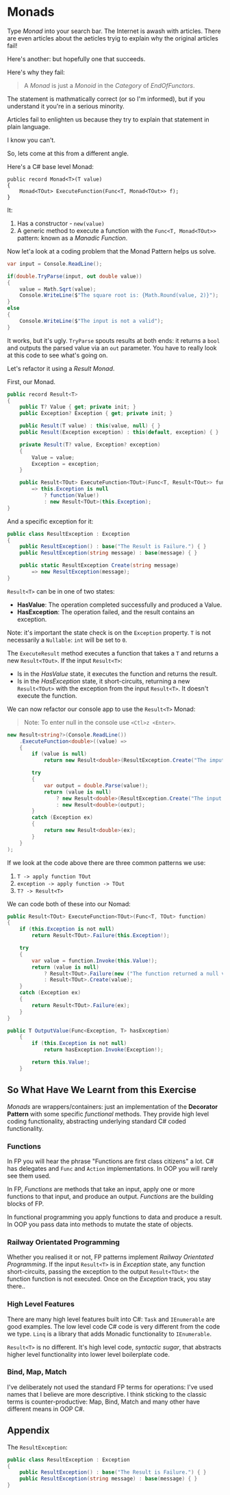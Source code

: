 # Monads

Type *Monad* into your search bar.  The Internet is awash with articles.  There are even articles about the aeticles tryig to explain why the original articles fail!


Here's another: but hopefully one that succeeds.

Here's why they fail:

> A *Monad* is just a *Monoid* in the *Category* of *EndOfFunctors*.

The statement is mathmatically correct (or so I'm informed), but if you understand it you're in a serious minority.

Articles fail to enlighten us because they try to explain that statement in plain language.

I know you can't.

So, lets come at this from a different angle.

Here's a C# base level Monad:

```
public record Monad<T>(T value) 
{
    Monad<TOut> ExecuteFunction(Func<T, Monad<TOut>> f);
}
```

It:
1. Has a constructor - `new(value)` 
1. A generic method to execute a function with the `Func<T, Monad<TOut>>` pattern: known as a *Manadic Function*.

Now let'a look at a coding problem that the Monad Pattern helps us solve.

```csharp
var input = Console.ReadLine();

if(double.TryParse(input, out double value))
{
    value = Math.Sqrt(value);
    Console.WriteLine($"The square root is: {Math.Round(value, 2)}");
}
else
{
    Console.WriteLine($"The input is not a valid");
}
```

It works, but it's ugly.  `TryParse` spouts results at both ends: it returns a `bool` and outputs the parsed value via an `out` parameter.  You have to really look at this code to see what's going on.

Let's refactor it using a *Result Monad*.

First, our Monad.

```csharp
public record Result<T>
{
    public T? Value { get; private init; }
    public Exception? Exception { get; private init; }

    public Result(T value) : this(value, null) { }
    public Result(Exception exception) : this(default, exception) { }

    private Result(T? value, Exception? exception)
    {
        Value = value;
        Exception = exception;
    }

    public Result<TOut> ExecuteFunction<TOut>(Func<T, Result<TOut>> function)
        => this.Exception is null
            ? function(Value!)
            : new Result<TOut>(this.Exception);
}
```

And a specific exception for it:

```csharp
public class ResultException : Exception
{
    public ResultException() : base("The Result is Failure.") { }
    public ResultException(string message) : base(message) { }

    public static ResultException Create(string message)
        => new ResultException(message);
}
```

`Result<T>` can be in one of two states:

- **HasValue**: The operation completed successfully and produced a Value.
- **HasException**: The operation failed, and the result contains an exception.

 Note: it's important the state check is on the `Exception` property.  `T` is not necessarily a `Nullable`: `int` will be set to `0`.

 The `ExecuteResult` method executes a function that takes a `T` and returns a new `Result<TOut>`.  If the input `Result<T>`:

 - Is in the *HasValue* state, it executes the function and returns the result.  
 - Is in the *HasException* state, it short-circuits, returning a new `Result<TOut>` with the exception from the input `Result<T>`.  It doesn't execute the function.

We can now refactor our console app to use the `Result<T>` Monad:

> Note: To enter null in the console use `<Ctl>z <Enter>`.

```csharp
new Result<string?>(Console.ReadLine())
    .ExecuteFunction<double>((value) =>
    {
        if (value is null)
            return new Result<double>(ResultException.Create("The imput value was null"));

        try
        {
            var output = double.Parse(value!);
            return (value is null)
                ? new Result<double>(ResultException.Create("The input value was nota number."))
                : new Result<double>(output);
        }
        catch (Exception ex)
        {
            return new Result<double>(ex);
        }
    }
);
```

If we look at the code above there are three common patterns we use:

1. `T -> apply function TOut`
1. `exception -> apply function -> TOut`
1. `T? -> Result<T>`

We can code both of these into our Nomad:

```csharp
public Result<TOut> ExecuteFunction<TOut>(Func<T, TOut> function)
{
    if (this.Exception is not null)
        return Result<TOut>.Failure(this.Exception!);

    try
    {
        var value = function.Invoke(this.Value!);
        return (value is null)
            ? Result<TOut>.Failure(new ("The function returned a null value."))
            : Result<TOut>.Create(value);
    }
    catch (Exception ex)
    {
        return Result<TOut>.Failure(ex);
    }
}
```

```csharp
public T OutputValue(Func<Exception, T> hasException)
    {
        if (this.Exception is not null)
            return hasException.Invoke(Exception!);

        return this.Value!;
    }
```




## So What Have We Learnt from this Exercise

*Monads* are wrappers/containers: just an implementation of the **Decorator Pattern** with some specific *functional* methods.  They provide high level coding functionality, abstracting underlying standard C# coded functionality. 

### Functions

In FP you will hear the phrase "Functions are first class citizens" a lot.  C# has delegates and `Func` and `Action` implementations.  In OOP you will rarely see them used.

In FP, *Functions* are methods that take an input, apply one or more functions to that input, and produce an output.  *Functions* are the building blocks of FP.

In functional programming you apply functions to data and produce a result.  In OOP you pass data into methods to mutate the state of objects.

### Railway Orientated Programming

Whether you realised it or not, FP patterns implement *Railway Orientated Programming*.  If the input `Result<T>` is in *Exception* state, any function short-circuits, passing the exception to the output `Result<TOut>`: the function function is not executed.  Once on the *Exception* track, you stay there..

### High Level Features

There are many high level features built into C#: `Task` and `IEnumerable` are good examples.  The low level code C# code is very different from the code we type.  `Linq` is a library that adds Monadic functionality to `IEnumerable`.

`Result<T>` is no different.  It's high level code, *syntactic sugar*, that abstracts higher level functionality into lower level boilerplate code.

### Bind, Map, Match

I've deliberately not used the standard FP terms for operations: I've used names that I believe are more descriptive.  I think sticking to the classic terms is counter-productive:  Map, Bind, Match and many other have different means in OOP C#.

## Appendix

The `ResultException`:

```csharp
public class ResultException : Exception
{
    public ResultException() : base("The Result is Failure.") { }
    public ResultException(string message) : base(message) { }
}
```

